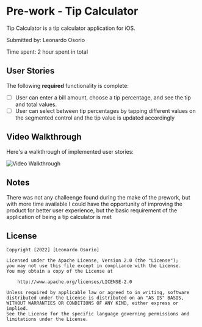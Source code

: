 # Pre-work - Tip Calculator

Tip Calculator is a tip calculator application for iOS.

Submitted by: Leonardo Osorio

Time spent: 2 hour spent in total

## User Stories

The following **required** functionality is complete:

* [ ] User can enter a bill amount, choose a tip percentage, and see the tip and total values.
* [ ] User can select between tip percentages by tapping different values on the segmented control and the tip value is updated accordingly

## Video Walkthrough

Here's a walkthrough of implemented user stories:

<img src='https://media.giphy.com/media/sSsWyCnulY5b52yCWM/giphy.gif' title='Video Walkthrough' width='' alt='Video Walkthrough' />

## Notes

There was not any challeenge found during the make of the prework, but with more time available I could have the opportunity of improving the product for better user experience, but the basic requirement of the application of being a tip calculator is met 

## License

    Copyright [2022] [Leonardo Osorio]

    Licensed under the Apache License, Version 2.0 (the "License");
    you may not use this file except in compliance with the License.
    You may obtain a copy of the License at

        http://www.apache.org/licenses/LICENSE-2.0

    Unless required by applicable law or agreed to in writing, software
    distributed under the License is distributed on an "AS IS" BASIS,
    WITHOUT WARRANTIES OR CONDITIONS OF ANY KIND, either express or implied.
    See the License for the specific language governing permissions and
    limitations under the License.
